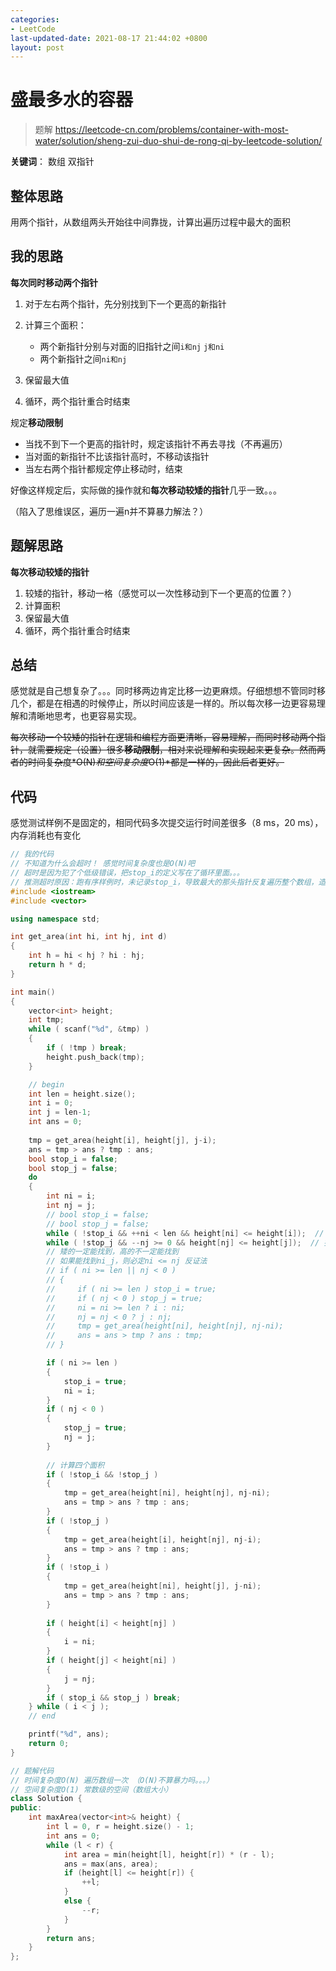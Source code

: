 ```yaml
---
categories:
- LeetCode
last-updated-date: 2021-08-17 21:44:02 +0800
layout: post
---
```


# 盛最多水的容器

> 题解 <https://leetcode-cn.com/problems/container-with-most-water/solution/sheng-zui-duo-shui-de-rong-qi-by-leetcode-solution/>

**关键词**： 数组 双指针

## 整体思路

用两个指针，从数组两头开始往中间靠拢，计算出遍历过程中最大的面积

## 我的思路

**每次同时移动两个指针**

1. 对于左右两个指针，先分别找到下一个更高的新指针
2. 计算三个面积：

   - 两个新指针分别与对面的旧指针之间`i和nj` `j和ni`
   - 两个新指针之间`ni和nj`
3. 保留最大值
4. 循环，两个指针重合时结束

规定**移动限制**

- 当找不到下一个更高的指针时，规定该指针不再去寻找（不再遍历）
- 当对面的新指针不比该指针高时，不移动该指针
- 当左右两个指针都规定停止移动时，结束

好像这样规定后，实际做的操作就和**每次移动较矮的指针**几乎一致。。。

（陷入了思维误区，遍历一遍n并不算暴力解法？）

## 题解思路

**每次移动较矮的指针**

1. 较矮的指针，移动一格（感觉可以一次性移动到下一个更高的位置？）
2. 计算面积
3. 保留最大值
4. 循环，两个指针重合时结束

## 总结

感觉就是自己想复杂了。。。同时移两边肯定比移一边更麻烦。仔细想想不管同时移几个，都是在相遇的时候停止，所以时间应该是一样的。所以每次移一边更容易理解和清晰地思考，也更容易实现。

~~每次移动一个较矮的指针在逻辑和编程方面更清晰，容易理解，而同时移动两个指针，就需要规定（设置）很多**移动限制**，相对来说理解和实现起来更复杂。然而两者的时间复杂度*O(N)*和空间复杂度*O(1)*都是一样的，因此后者更好。~~

## 代码

感觉测试样例不是固定的，相同代码多次提交运行时间差很多（8 ms，20 ms），内存消耗也有变化

```c++
// 我的代码
// 不知道为什么会超时！ 感觉时间复杂度也是O(N)吧
// 超时是因为犯了个低级错误，把stop_i的定义写在了循环里面。。。
// 推测超时原因：跑有序样例时，未记录stop_i，导致最大的那头指针反复遍历整个数组，造成超时
#include <iostream>
#include <vector>

using namespace std;

int get_area(int hi, int hj, int d)
{
    int h = hi < hj ? hi : hj;
    return h * d;
}

int main()
{
    vector<int> height;
    int tmp;
    while ( scanf("%d", &tmp) )
    {
        if ( !tmp ) break;
        height.push_back(tmp);
    }

    // begin
    int len = height.size();
    int i = 0;
    int j = len-1;
    int ans = 0;
    
    tmp = get_area(height[i], height[j], j-i);
    ans = tmp > ans ? tmp : ans;
    bool stop_i = false;
    bool stop_j = false;
    do
    {
        int ni = i;
        int nj = j;
        // bool stop_i = false;
        // bool stop_j = false;
        while ( !stop_i && ++ni < len && height[ni] <= height[i]);  // 找到下一个大于i的值
        while ( !stop_j && --nj >= 0 && height[nj] <= height[j]);  // 找到下一个大于i的值
        // 矮的一定能找到，高的不一定能找到
        // 如果能找到ni_j，则必定ni <= nj 反证法        
        // if ( ni >= len || nj < 0 )
        // {
        //     if ( ni >= len ) stop_i = true;
        //     if ( nj < 0 ) stop_j = true;
        //     ni = ni >= len ? i : ni;
        //     nj = nj < 0 ? j : nj;
        //     tmp = get_area(height[ni], height[nj], nj-ni);
        //     ans = ans > tmp ? ans : tmp;
        // }

        if ( ni >= len )
        {
            stop_i = true;
            ni = i;
        }
        if ( nj < 0 )
        {
            stop_j = true;
            nj = j;
        }
        
        // 计算四个面积
        if ( !stop_i && !stop_j )
        {
            tmp = get_area(height[ni], height[nj], nj-ni);
            ans = tmp > ans ? tmp : ans;
        }
        if ( !stop_j )
        {
            tmp = get_area(height[i], height[nj], nj-i);
            ans = tmp > ans ? tmp : ans;
        }
        if ( !stop_i )
        {
            tmp = get_area(height[ni], height[j], j-ni);
            ans = tmp > ans ? tmp : ans;
        }
        
        if ( height[i] < height[nj] )
        {
            i = ni;
        }
        if ( height[j] < height[ni] )
        {
            j = nj;
        }
        if ( stop_i && stop_j ) break;
    } while ( i < j );
    // end

    printf("%d", ans);
    return 0;
}
```

```c++
// 题解代码
// 时间复杂度O(N) 遍历数组一次 （O(N)不算暴力吗。。。）
// 空间复杂度O(1) 常数级的空间（数组大小）
class Solution {
public:
    int maxArea(vector<int>& height) {
        int l = 0, r = height.size() - 1;
        int ans = 0;
        while (l < r) {
            int area = min(height[l], height[r]) * (r - l);
            ans = max(ans, area);
            if (height[l] <= height[r]) {
                ++l;
            }
            else {
                --r;
            }
        }
        return ans;
    }
};
```